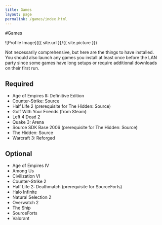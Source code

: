 ```yaml
---
title: Games
layout: page
permalink: /games/index.html
---
```

#Games

<style>
img { width: 50%; margin: 0 auto; display: block; }
</style>

![Profile Image]({{ site.url }}/{{ site.picture }})

<p>Not necessarily comprehensive, but here are the things to have installed. You should also launch any games you install at least once before the LAN party since some games have long setups or require additional downloads on their first run.</p>

<h2>Required</h2>

<ul class="skill-list">
	<li>Age of Empires II: Definitive Edition</li>
	<li>Counter-Strike: Source</li>
	<li>Half Life 2 (prerequisite for The Hidden: Source)</li>
	<li>Golf With Your Friends (from Steam)</li>
	<li>Left 4 Dead 2</li>
	<li>Quake 3: Arena</li>
	<li>Source SDK Base 2006 (prerequisite for The Hidden: Source)</li>
	<li>The Hidden: Source</li>
	<li>Warcraft 3: Reforged</li>
</ul>

<h2>Optional</h2>

<ul class="skill-list">
	<li>Age of Empires IV</li>
	<li>Among Us</li>
	<li>Civilization VI</li>
	<li>Counter-Strike 2</li>
	<li>Half Life 2: Deathmatch (prerequisite for SourceForts)</li>
	<li>Halo Infinite</li>
	<li>Natural Selection 2</li>
	<li>Overwatch 2</li>
	<li>The Ship</li>
	<li>SourceForts</li>
	<li>Valorant</li>
</ul>
